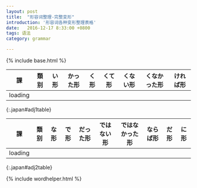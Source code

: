 ```yaml
---
layout: post
title:  "形容词整理-完整变形"
introduction: '形容词各种变形整理表格'
date:   2016-12-17 8:33:00 +0800
tags: 语法
category: grammar

---
```


{% include base.html %}
	
| 課      | 類别 | い形   | かった形 | く形   | くて形 | くない形 | くなかった形 | ければ形 |
| --      | ---  | ------ | ------   | ------ | ------ | ------   | ----         | ----     |
| loading |
{:.japan#adj1table}

| 課      | 類别 | な形   | で形   | だった形 | ではない形 | ではなかった形 | ならば形 | だ形 | に形 |
| --      | ---  | ------ | ------ | ------   | ------     | ------         | ----     | ---- | ---- |
| loading |
{:.japan#adj2table}

{% include wordhelper.html %}

<script>
$(document).ready(function() {
  $.ajax('{{basepath}}/adj.json', { dataType: "json" })
    .done(function (data) {
      var a1 = { idiom: data.idiom, data: data.data.filter(function (el) { return el.pos.endsWith('1'); }) }
      var adj1 = wordhelper.parseAdj1Data(a1);
      var a2 = { idiom: data.idiom, data: data.data.filter(function (el) { return el.pos.endsWith('2'); }) }
      var adj2 = wordhelper.parseAdj2Data(a2);

      wordhelper.initTable(adj1, $('#adj1table'),
        [ "lesson",
          "pos",
          "word",
          "katta",
          "ku",
          "te",
          "nai",
          "nakatta",
          "kereba",
        ]);

      wordhelper.initTable(adj2, $('#adj2table'),
        [ "lesson",
          "pos",
          "word",
          "te",
          "datta",
          "nai",
          "nakatta",
          "naraba",
          "da",
          "ni",
        ]);

      $('td').each(function() {
        $(this).html(japanruby($(this).html()));
      });
    });
});
</script>

